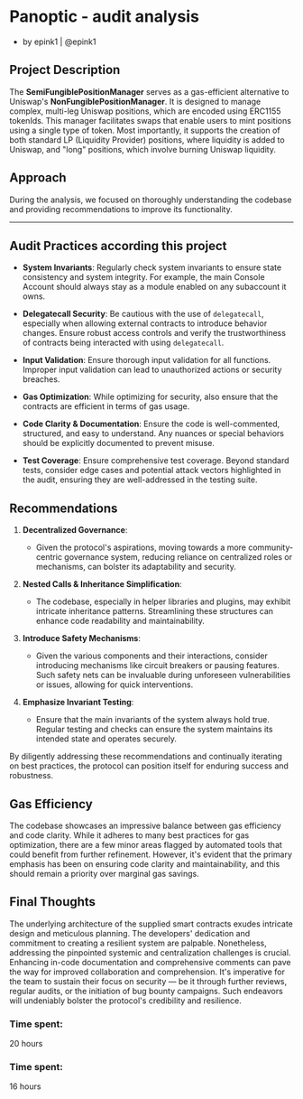 # Panoptic - audit analysis

- by epink1 |  @epink1  

## Project Description 

The **SemiFungiblePositionManager** serves as a gas-efficient alternative to Uniswap's **NonFungiblePositionManager**. It is designed to manage complex, multi-leg Uniswap positions, which are encoded using ERC1155 tokenIds. This manager facilitates swaps that enable users to mint positions using a single type of token. Most importantly, it supports the creation of both standard LP (Liquidity Provider) positions, where liquidity is added to Uniswap, and "long" positions, which involve burning Uniswap liquidity.


## Approach 
During the analysis, we focused on thoroughly understanding the codebase and providing recommendations to improve its functionality.

---

## Audit Practices according this project

- **System Invariants**: Regularly check system invariants to ensure state consistency and system integrity. For example, the main Console Account should always stay as a module enabled on any subaccount it owns.

- **Delegatecall Security**: Be cautious with the use of `delegatecall`, especially when allowing external contracts to introduce behavior changes. Ensure robust access controls and verify the trustworthiness of contracts being interacted with using `delegatecall`.

- **Input Validation**: Ensure thorough input validation for all functions. Improper input validation can lead to unauthorized actions or security breaches.

- **Gas Optimization**: While optimizing for security, also ensure that the contracts are efficient in terms of gas usage.

- **Code Clarity & Documentation**: Ensure the code is well-commented, structured, and easy to understand. Any nuances or special behaviors should be explicitly documented to prevent misuse.

- **Test Coverage**: Ensure comprehensive test coverage. Beyond standard tests, consider edge cases and potential attack vectors highlighted in the audit, ensuring they are well-addressed in the testing suite.


## Recommendations

1. **Decentralized Governance**:
    - Given the protocol's aspirations, moving towards a more community-centric governance system, reducing reliance on centralized roles or mechanisms, can bolster its adaptability and security.

2. **Nested Calls & Inheritance Simplification**:
    - The codebase, especially in helper libraries and plugins, may exhibit intricate inheritance patterns. Streamlining these structures can enhance code readability and maintainability.

3. **Introduce Safety Mechanisms**:
    - Given the various components and their interactions, consider introducing mechanisms like circuit breakers or pausing features. Such safety nets can be invaluable during unforeseen vulnerabilities or issues, allowing for quick interventions.

4. **Emphasize Invariant Testing**:
    - Ensure that the main invariants of the system always hold true. Regular testing and checks can ensure the system maintains its intended state and operates securely.

By diligently addressing these recommendations and continually iterating on best practices, the protocol can position itself for enduring success and robustness.



## Gas Efficiency

The codebase showcases an impressive balance between gas efficiency and code clarity. While it adheres to many best practices for gas optimization, there are a few minor areas flagged by automated tools that could benefit from further refinement. However, it's evident that the primary emphasis has been on ensuring code clarity and maintainability, and this should remain a priority over marginal gas savings.

## Final Thoughts

The underlying architecture of the supplied smart contracts exudes intricate design and meticulous planning. The developers' dedication and commitment to creating a resilient system are palpable. Nonetheless, addressing the pinpointed systemic and centralization challenges is crucial. Enhancing in-code documentation and comprehensive comments can pave the way for improved collaboration and comprehension. It's imperative for the team to sustain their focus on security — be it through further reviews, regular audits, or the initiation of bug bounty campaigns. Such endeavors will undeniably bolster the protocol's credibility and resilience.



### Time spent:
20 hours

### Time spent:
16 hours